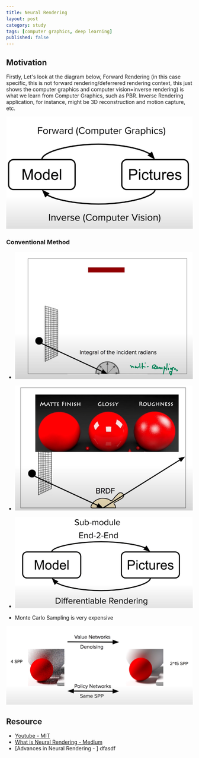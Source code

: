 ```yaml
---
title: Neural Rendering
layout: post
category: study
tags: [computer graphics, deep learning]
published: false
---
```


## Motivation
Firstly, Let's look at the diagram below, Forward Rendering (in this case specific, this is not forward rendering/deferrered rendering context, this just shows the computer graphics and computer vision=inverse rendering) is what we learn from Computer Graphics, such as PBR. Inverse Rendering application, for instance, might be 3D reconstruction and motion capture, etc. 

<p align="center">
  <img src="../../../assets/img/photo/1_latest/forward_inverse_rendering.png" alt="alt text" width="600">
</p>

### Conventional Method

* ![alt text](image.png)
* ![alt text](image-1.png)

* ![alt text](image-2.png)

* Monte Carlo Sampling is very expensive

![alt text](image-3.png)

## Resource 
* [Youtube - MIT](https://www.youtube.com/watch?v=BCZ56MU-KhQ&ab_channel=AlexanderAmini)
* [What is Neural Rendering - Medium](https://hu-po.medium.com/what-is-neural-rendering-e25371afc771)
* [Advances in Neural Rendering - ]
dfasdf